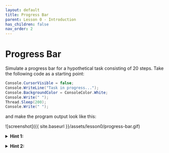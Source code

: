 ```yaml
---
layout: default
title: Progress Bar
parent: Lesson 0 - Introduction
has_children: false
nav_order: 2
---
```


# Progress Bar

Simulate a progress bar for a hypothetical task consisting of 20 steps. Take the following code as a starting point: 

``` csharp
Console.CursorVisible = false;
Console.WriteLine("Task in progress...");
Console.BackgroundColor = ConsoleColor.White;
Console.Write(" ");
Thread.Sleep(200);
Console.Write(" ");
```

and make the program output look like this:

![screenshot]({{ site.baseurl }}/assets/lesson0/progress-bar.gif)

<details class="text-grey-dk-000"> 
  <summary><strong>Hint 1:</strong></summary>
  Each step can be represented by a space (" ") character printed in the console with a white background. So you need to print 20 spaces. The line <code class="language-plaintext highlighter-rouge">Console.BackgroundColor = ConsoleColor.White;</code> changes the background  to white. Notice that it doesn't affect the text printed prior to that statement.
</details>

<p/>

<details class="text-grey-dk-000"> 
  <summary><strong>Hint 2:</strong></summary>
  Notice the <code class="language-plaintext highlighter-rouge">Thread.Sleep(200);</code> line above. This is needed to slow down the animation. The <code class="language-plaintext highlighter-rouge">200</code> represents the number of miliseconds to wait until proceeding to the next statement. You can experiment with that number (or remove the line completly) to see how it affects the output.
</details>